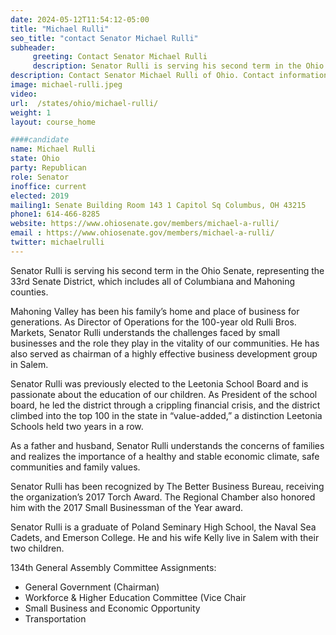 ```yaml
---
date: 2024-05-12T11:54:12-05:00
title: "Michael Rulli"
seo_title: "contact Senator Michael Rulli"
subheader:
     greeting: Contact Senator Michael Rulli
     description: Senator Rulli is serving his second term in the Ohio Senate, representing the 33rd Senate District, which includes all of Columbiana and Mahoning counties. He assumed office on January 1, 2019. His current term ends on December 31, 2026.
description: Contact Senator Michael Rulli of Ohio. Contact information for Michael Rulli includes email address, phone number, and mailing address.
image: michael-rulli.jpeg
video:
url:  /states/ohio/michael-rulli/
weight: 1
layout: course_home

####candidate
name: Michael Rulli
state: Ohio
party: Republican
role: Senator
inoffice: current
elected: 2019
mailing1: Senate Building Room 143 1 Capitol Sq Columbus, OH 43215
phone1: 614-466-8285
website: https://www.ohiosenate.gov/members/michael-a-rulli/
email : https://www.ohiosenate.gov/members/michael-a-rulli/
twitter: michaelrulli
---
```


Senator Rulli is serving his second term in the Ohio Senate, representing the 33rd Senate District, which includes all of Columbiana and Mahoning counties.

Mahoning Valley has been his family’s home and place of business for generations. As Director of Operations for the 100-year old Rulli Bros. Markets, Senator Rulli understands the challenges faced by small businesses and the role they play in the vitality of our communities. He has also served as chairman of a highly effective business development group in Salem.

Senator Rulli was previously elected to the Leetonia School Board and is passionate about the education of our children. As President of the school board, he led the district through a crippling financial crisis, and the district climbed into the top 100 in the state in “value-added,” a distinction Leetonia Schools held two years in a row.

As a father and husband, Senator Rulli understands the concerns of families and realizes the importance of a healthy and stable economic climate, safe communities and family
values.

Senator Rulli has been recognized by The Better Business Bureau, receiving the organization’s 2017 Torch Award. The Regional Chamber also honored him with the 2017 Small Businessman of the Year award.

Senator Rulli is a graduate of Poland Seminary High School, the Naval Sea Cadets, and Emerson College. He and his wife Kelly live in Salem with their two children.

134th General Assembly Committee Assignments:
- General Government (Chairman)
- Workforce & Higher Education Committee (Vice Chair
- Small Business and Economic Opportunity
- Transportation
